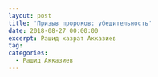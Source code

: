 ```yaml
---
layout: post
title: 'Призыв пророков: убедительность'
date: 2018-08-27 00:00:00
excerpt: Рашид хазрат Акказиев
tag:
categories:
  - Рашид Акказиев
---
```


